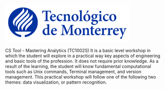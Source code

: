 ![Tec de Monterrey](images/logotecmty.png)

CS Tool - Mastering Analytics (TC1002S)
It is a basic level workshop in which the student will explore in a practical way key aspects of engineering and basic tools of the profession. It does not require prior knowledge. As a result of the learning, the student will know fundamental computational tools such as Unix commands, Terminal management, and version management. This practical workshop will follow one of the following two themes: data visualization, or pattern recognition.
